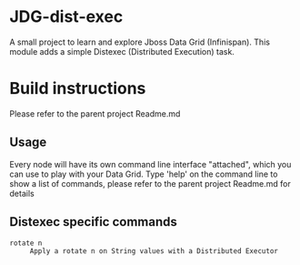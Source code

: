 JDG-dist-exec
==============

A small project to learn and explore Jboss Data Grid (Infinispan).
This module adds a simple Distexec (Distributed Execution) task.

Build instructions
==================

Please refer to the parent project Readme.md

Usage
-----

Every node will have its own command line interface "attached", which you can use to play with your Data Grid.
Type 'help' on the command line to show a list of commands, please refer to the parent project Readme.md for details

Distexec specific commands
--------------------------

```shell
rotate n
     Apply a rotate n on String values with a Distributed Executor
```